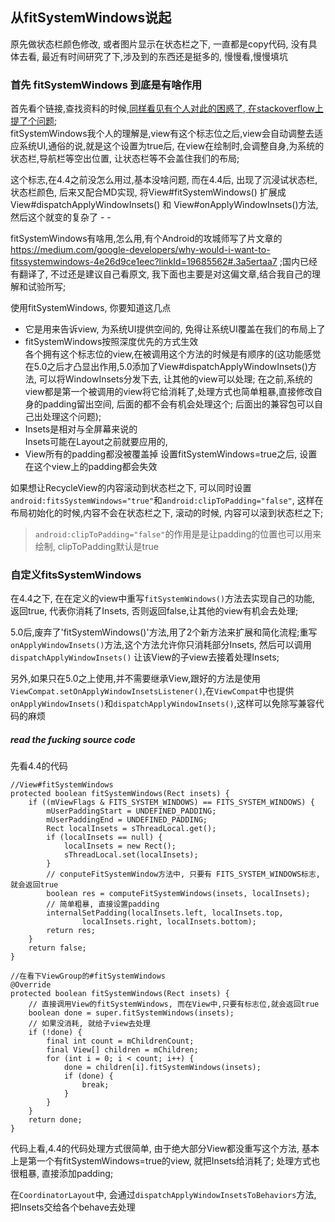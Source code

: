 ## 从fitSystemWindows说起

原先做状态栏颜色修改, 或者图片显示在状态栏之下, 一直都是copy代码, 没有具体去看, 最近有时间研究了下,涉及到的东西还是挺多的, 慢慢看,慢慢填坑

### 首先 fitSystemWindows 到底是有啥作用     
 首先看个链接,查找资料的时候,[同样看见有个人对此的困惑了, 在stackoverflow上提了个问题](http://stackoverflow.com/questions/31761046/what-exactly-does-fitssystemwindows-do);   
fitSystemWindows我个人的理解是,view有这个标志位之后,view会自动调整去适应系统UI,通俗的说,就是这个设置为true后, 在view在绘制时,会调整自身,为系统的状态栏,导航栏等空出位置, 让状态栏等不会盖住我们的布局;

这个标志,在4.4之前没怎么用过,基本没啥问题, 而在4.4后, 出现了沉浸试状态栏, 状态栏颜色, 后来又配合MD实现, 将View#fitSystemWindows() 扩展成 View#dispatchApplyWindowInsets() 和 View#onApplyWindowInsets()方法, 然后这个就变的复杂了 - -

fitSystemWindows有啥用,怎么用,有个Android的攻城师写了片文章的 https://medium.com/google-developers/why-would-i-want-to-fitssystemwindows-4e26d9ce1eec?linkId=19685562#.3a5ertaa7 ;国内已经有翻译了, 不过还是建议自己看原文, 我下面也主要是对这偏文章,结合我自己的理解和试验所写;

使用fitSystemWindows, 你要知道这几点
  - 它是用来告诉view, 为系统UI提供空间的, 免得让系统UI覆盖在我们的布局上了
  - fitSystemWindows按照深度优先的方式生效    
    各个拥有这个标志位的view,在被调用这个方法的时候是有顺序的(这功能感觉在5.0之后才凸显出作用,5.0添加了View#dispatchApplyWindowInsets()方法, 可以将WindowInsets分发下去, 让其他的view可以处理; 在之前,系统的view都是第一个被调用的view将它给消耗了,处理方式也简单粗暴,直接修改自身的padding留出空间, 后面的都不会有机会处理这个; 后面出的兼容包可以自己出处理这个问题);
  - Insets是相对与全屏幕来说的   
    Insets可能在Layout之前就要应用的,
  - View所有的padding都没被覆盖掉
    设置fitSystemWindows=true之后, 设置在这个view上的padding都会失效

  如果想让RecycleView的内容滚动到状态栏之下, 可以同时设置`android:fitsSystemWindows="true"`和`android:clipToPadding="false"`, 这样在布局初始化的时候,内容不会在状态栏之下, 滚动的时候, 内容可以滚到状态栏之下;
  >`android:clipToPadding="false"`的作用是是让padding的位置也可以用来绘制, clipToPadding默认是true

### 自定义fitsSystemWindows   
在4.4之下, 在在定义的view中重写`fitSystemWindows()`方法去实现自己的功能, 返回true, 代表你消耗了Insets, 否则返回false,让其他的view有机会去处理;

5.0后,废弃了'fitSystemWindows()'方法,用了2个新方法来扩展和简化流程;重写`onApplyWindowInsets()`方法,这个方法允许你只消耗部分Insets, 然后可以调用`dispatchApplyWindowInsets()` 让该View的子view去接着处理Insets;

另外,如果只在5.0之上使用,并不需要继承View,跟好的方法是使用`ViewCompat.setOnApplyWindowInsetsListener()`,在`ViewCompat`中也提供`onApplyWindowInsets()`和`dispatchApplyWindowInsets()`,这样可以免除写兼容代码的麻烦

##### read the fucking source code  
先看4.4的代码  

    //View#fitSystemWindows
    protected boolean fitSystemWindows(Rect insets) {
        if ((mViewFlags & FITS_SYSTEM_WINDOWS) == FITS_SYSTEM_WINDOWS) {
            mUserPaddingStart = UNDEFINED_PADDING;
            mUserPaddingEnd = UNDEFINED_PADDING;
            Rect localInsets = sThreadLocal.get();
            if (localInsets == null) {
                localInsets = new Rect();
                sThreadLocal.set(localInsets);
            }
            // conputeFitSystemWindow方法中, 只要有 FITS_SYSTEM_WINDOWS标志, 就会返回true
            boolean res = computeFitSystemWindows(insets, localInsets);
            // 简单粗暴, 直接设置padding
            internalSetPadding(localInsets.left, localInsets.top,
                    localInsets.right, localInsets.bottom);
            return res;
        }
        return false;
    }

    //在看下ViewGroup的#fitSystemWindows
    @Override
    protected boolean fitSystemWindows(Rect insets) {
        // 直接调用View的fitSystemWindows, 而在View中,只要有标志位,就会返回true
        boolean done = super.fitSystemWindows(insets);
        // 如果没消耗, 就给子view去处理
        if (!done) {
            final int count = mChildrenCount;
            final View[] children = mChildren;
            for (int i = 0; i < count; i++) {
                done = children[i].fitSystemWindows(insets);
                if (done) {
                    break;
                }
            }
        }
        return done;
    }

代码上看,4.4的代码处理方式很简单, 由于绝大部分View都没重写这个方法, 基本上是第一个有fitSystemWindows=true的view, 就把Insets给消耗了; 处理方式也很粗暴, 直接添加padding;

在`CoordinatorLayout`中, 会通过`dispatchApplyWindowInsetsToBehaviors`方法, 把Insets交给各个behave去处理
